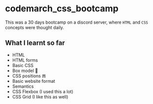 # codemarch_css_bootcamp
 
This was a 30 days bootcamp on a discord server, where `HTML` and `CSS` concepts were thought daily. 

## What I learnt so far

- HTML
- HTML forms 
- Basic CSS
- Box model 🎁
- CSS positions 𝌍
- Basic website format
- Semantics
- CSS Flexbox (I used this a lot)
- CSS Grid (I like this as well)
